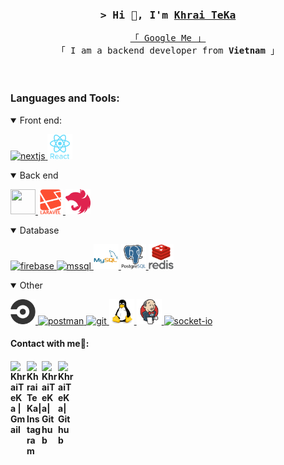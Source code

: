 <h3 align="center">
    <samp>&gt; Hi 👋, I'm 
    <b><a target="_blank" href="#">Khrai TeKa</a></b>
    </samp>
</h3>
<p align="center">
    <!-- Organisation  -->
    <samp>
    <a href="#">「 Google Me 」</a>
    <br>
    「 I am a backend developer from <b>Vietnam</b> 」
    <br>
    <br><br>
    </samp>
</p>
<h3 >Languages and Tools: </h3>
<details open="">
    <summary>
        Front end:
    </summary>
    <p align="left"> 
        <a href="https://nextjs.org/" target="_blank" rel="noreferrer"> 
        <img src="https://cdn.jsdelivr.net/gh/devicons/devicon/icons/nextjs/nextjs-original.svg" alt="nextjs" width="40" height="40"/> 
        </a>
        <a href="https://reactjs.org/" target="_blank" rel="noreferrer">
        <img src="https://raw.githubusercontent.com/devicons/devicon/master/icons/react/react-original-wordmark.svg" alt="react" width="40" height="40"/> 
        </a>
    </p>
</details>
<details open="">
    <summary>
        Back end
    </summary>
    <p align="left"> 
        <a href="https://spring.io/projects/spring-boot" target="_blank" rel="noreferrer"> 
        <img src="https://cdn.jsdelivr.net/gh/devicons/devicon/icons/spring/spring-original.svg" width="40" height="40" /> </a> 
        <a href="https://laravel.com/" target="_blank" rel="noreferrer"> 
        <img src="https://raw.githubusercontent.com/devicons/devicon/master/icons/laravel/laravel-plain-wordmark.svg" alt="laravel" width="40" height="40"/>
        </a>
        <a href="https://nestjs.com/" target="_blank" rel="noreferrer"> 
        <img src="https://raw.githubusercontent.com/devicons/devicon/master/icons/nestjs/nestjs-plain.svg" alt="nestjs" width="40" height="40"/> </a> 
    </p>
</details>
<details open="">
    <summary>
        Database
    </summary>
    <p align="left"> 
        <a href="https://firebase.google.com/" target="_blank" rel="noreferrer"> 
        <img src="https://www.vectorlogo.zone/logos/firebase/firebase-icon.svg" alt="firebase" width="40" height="40"/> 
        </a> 
        <a href="https://www.microsoft.com/en-us/sql-server" target="_blank" rel="noreferrer"> 
        <img src="https://www.svgrepo.com/show/303229/microsoft-sql-server-logo.svg" alt="mssql" width="40" height="40"/> 
        </a> 
        <a href="https://www.mysql.com/" target="_blank" rel="noreferrer"> 
        <img src="https://raw.githubusercontent.com/devicons/devicon/master/icons/mysql/mysql-original-wordmark.svg" alt="mysql" width="40" height="40"/> 
        </a>
        <a href="https://www.postgresql.org" target="_blank" rel="noreferrer"> 
        <img src="https://raw.githubusercontent.com/devicons/devicon/master/icons/postgresql/postgresql-original-wordmark.svg" alt="postgresql" width="40" height="40"/> 
        </a> 
        <a href="https://redis.io" target="_blank" rel="noreferrer"> 
        <img src="https://raw.githubusercontent.com/devicons/devicon/master/icons/redis/redis-original-wordmark.svg" alt="redis" width="40" height="40"/> 
        </a> 
    </p>
</details>
<details open="">
    <summary>
        Other
    </summary>
    <p align="left"> 
        <a href="https://circleci.com" target="_blank" rel="noreferrer"> 
        <img src="https://raw.githubusercontent.com/devicons/devicon/master/icons/circleci/circleci-plain.svg" alt="circleci" width="40" height="40"/>
        </a> 
        <a href="https://postman.com" target="_blank" rel="noreferrer">
        <img src="https://www.vectorlogo.zone/logos/getpostman/getpostman-icon.svg" alt="postman" width="40" height="40"/> 
        </a> 
        <a href="https://git-scm.com/" target="_blank" rel="noreferrer"> 
        <img src="https://www.vectorlogo.zone/logos/git-scm/git-scm-icon.svg" alt="git" width="40" height="40"/> 
        </a> 
        <a href="https://www.linux.org/" target="_blank" rel="noreferrer"> 
        <img src="https://raw.githubusercontent.com/devicons/devicon/master/icons/linux/linux-original.svg" alt="linux" width="40" height="40"/> </a> 
        <a href="https://www.jenkins.io/" target="_blank" rel="noreferrer"> 
        <img src="https://raw.githubusercontent.com/devicons/devicon/master/icons/jenkins/jenkins-original.svg" alt="linux" width="40" height="40"/> 
        </a> 
        <a href="https://socket.io/" target="_blank" rel="noreferrer"> 
        <img src="https://www.vectorlogo.zone/logos/socketio/socketio-icon.svg" alt="socket-io" width="40" height="40"/> 
        </a> 
    </p>
</details>
<h4>
Contact with me🤝: 
<h4>
</hr>
<a href="mailto:KhraiTeKa@gmail.com">
<img align="left" alt="KhraiTeKa | Gmail" width="26px" src="https://www.vectorlogo.zone/logos/gmail/gmail-icon.svg" />
</a>
<a href="https://www.instagram.com/KhraiTeKa">
<img align="left" alt="KhraiTeKa| Instagram" width="24px" src="https://www.vectorlogo.zone/logos/instagram/instagram-icon.svg" />
</a>
<a href="https://www.facebook.com/KhraiTeKa">
<img align="left" alt="KhraiTeKa| Github" width="26px" src="https://www.vectorlogo.zone/logos/facebook/facebook-tile.svg" />
</a>
<a href="https://github.com/KhraiTeKa">
<img align="left" alt="KhraiTeKa| Github" width="26px" src="https://www.vectorlogo.zone/logos/github/github-tile.svg" />
</a>
<br>
    
